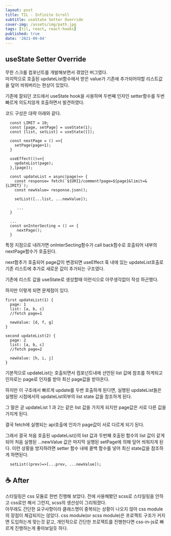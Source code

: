 ```yaml
---
layout: post
title: TIL - Infinite Scroll
subtitle: useState Setter Override
cover-img: /assets/img/path.jpg
tags: [til, react, react-hooks]
published: true
date: '2021-09-04'
---
```


## useState Setter Override 

무한 스크롤 컴포넌트를 개발해보면서 겪었던 버그였다.  
마지막으로 호출된 updateList함수에서 받은 value가 기존에 추가되어야할 리스트값을 덮어 씌워버리는 현상이 있었다.

기존에 잘되던 코드에서 useState hook을 사용하며 두번째 인자인 setter함수를 두번 빠르게 의도치않게 호출하면서 발견하였다.

코드 구성은 대략 아래와 같다.

```
  const LIMIT = 10;
  const [page, setPage] = useState(1);
  const [list, setList] = useState([]);

  const nextPage = () =>{
    setPage(page+1);
  }

  useEffect(()=>{
    updateList(page);
  },[page]);

  const updateList = async(page)=> {
    const response= fetch(`${URI}/comment?page=${page}&limit=&{LIMIT}`);
    const newValue= response.json();

    setList([...list, ...newValue]);

     ...
  }

  ...
  const onInterSecting = () => {
     nextPage();
  }

```

특정 지점으로 내려가면 onInterSecting함수가 call back함수로 호출되어 내부의 nextPage함수가 호출된다. 

next함추가 호출되어 page값이 변경되면 useEffect 훅 내에 있는 updateList호출로 기존 리스트에 추가로 새로운 값이 추가되는 구조였다.

기존에 리스트 값을 useState로 생성할때 이런식으로 아무생각없이 작성 하곤했다.

하지만 이렇게 되면 문제점이 있다.


```
first updateList(1) {
  page: 1
  list: [a, b, c]
  //fetch page=1

  newValue: [d, f, g]
}

second updateList(2) {
  page: 2
  list: [a, b, c]
  //fetch page=2

  newValue: [h, i, j]
}

```

기본적으로 updateList는 호출되면서 컴포넌트내에 선언된 list 값에 참조를 하게되고 인자로는 page로 인자를 받아 최신 page값을 받아온다.

하지만 이 구조에서 빠르게 update를 두번 호출하게 된다면, 실행된 updateList들은 실행된 시점에서의 updateList외부의 list state 값을 참조하게 된다.

그 말은 곧 updateList 1 과 2는 같은 list 값을 가지게 되지만 page값은 서로 다른 값을 가지게 된다.

결국 fetch에 실행되는 api호출에 인자가 page값이 서로 다르게 되기 된다. 

그래서 결국 처음 호출된 updateList()의 list 값과 두번째 호출된 함수의 list 값이 같게 되어 처음 실행된 ...newValue 값은 마지막 실행된 setPage에 의해 덮어 씌워지게 된다.
이런 상황을 방지하려면 setter 함수 내에 콜백 함수를 넣어 최신 state값을 참조하게 하면된다.

```
  setList((prev)=>[...prev, ...newValue]);
```

## ☕️ After

스타일링은 css 모듈로 한번 진행해 보았다.
전에 사용해봤던 scss로 스타일링을 안하고 css로만 해서 그런지, scss의 생산성이 그리워졌다.  
아무래도 간단한 요구사항이라 클래스명이 중복되는 상황이 나오지 않아 css module의 장점이 체감되지는 않았다. css module(or scss module)은 프로젝트 구조가 커지면 도입하는게 맞는것 같고, 개인적으로 간단한 프로젝트를 진행한다면 css-in-js로 빠르게 진행하는게 좋아보일듯 하다.
